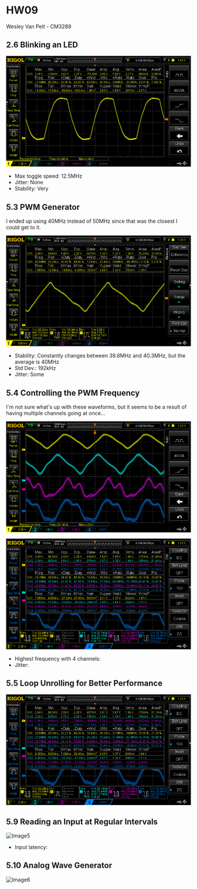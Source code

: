 # HW09
Wesley Van Pelt - CM3289

## 2.6 Blinking an LED
![Image1](readme-files/DS1Z_QuickPrint1.png)
* Max toggle speed: 12.5MHz
* Jitter: None
* Stability: Very

## 5.3 PWM Generator
I ended up using 40MHz instead of 50MHz since that was the closest I could get to it.

![Image2](readme-files/DS1Z_QuickPrint2.png)
* Stability: Constantly changes between 39.8MHz and 40.3MHz, but the average is 40MHz
* Std Dev.: 192kHz
* Jitter: Some

## 5.4 Controlling the PWM Frequency
I'm not sure what's up with these waveforms, but it seems to be a result of having multiple channels going at once...

![Image3](readme-files/DS1Z_QuickPrint3.png)

![Image4](readme-files/DS1Z_QuickPrint4.png)
* Highest frequency with 4 channels:
* Jitter:

## 5.5 Loop Unrolling for Better Performance
![Image4](readme-files/DS1Z_QuickPrint5.png)

## 5.9 Reading an Input at Regular Intervals
![Image5](readme-files/DS1Z_QuickPrint6.png)
* Input latency:

## 5.10 Analog Wave Generator
![Image6](readme-files/DS1Z_QuickPrint7.png)
